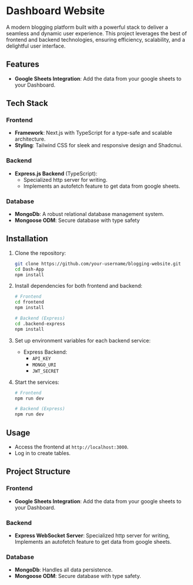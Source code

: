 # Dashboard Website

A modern blogging platform built with a powerful stack to deliver a seamless and dynamic user experience. This project leverages the best of frontend and backend technologies, ensuring efficiency, scalability, and a delightful user interface.

## Features

- **Google Sheets Integration**: Add the data from your google sheets to your Dashboard.

## Tech Stack

### Frontend

- **Framework**: Next.js with TypeScript for a type-safe and scalable architecture.
- **Styling**: Tailwind CSS for sleek and responsive design and Shadcnui.

### Backend

- **Express.js Backend** (TypeScript):
  - Specialized http server for writing.
  - Implements an autofetch feature to get data from google sheets.

### Database

- **MongoDb**: A robust relational database management system.
- **Mongoose ODM**: Secure database with type safety

## Installation

1. Clone the repository:

   ```bash
   git clone https://github.com/your-username/blogging-website.git
   cd Dash-App
   npm install
   ```

2. Install dependencies for both frontend and backend:

   ```bash
   # Frontend
   cd frontend
   npm install

   # Backend (Express)
   cd .backend-express
   npm install
   ```

3. Set up environment variables for each backend service:

   - Express Backend:
     - `API_KEY`
     - `MONGO_URI`
     - `JWT_SECRET`

4. Start the services:

   ```bash
   # Frontend
   npm run dev

   # Backend (Express)
   npm run dev
   ```

## Usage

- Access the frontend at `http://localhost:3000`.
- Log in to create tables.

## Project Structure

### Frontend

- **Google Sheets Integration**: Add the data from your google sheets to your Dashboard.

### Backend

- **Express WebSocket Server**: Specialized http server for writing, Implements an autofetch feature to get data from google sheets.

### Database

- **MongoDb**: Handles all data persistence.
- **Mongoose ODM**: Secure database with type safety.
